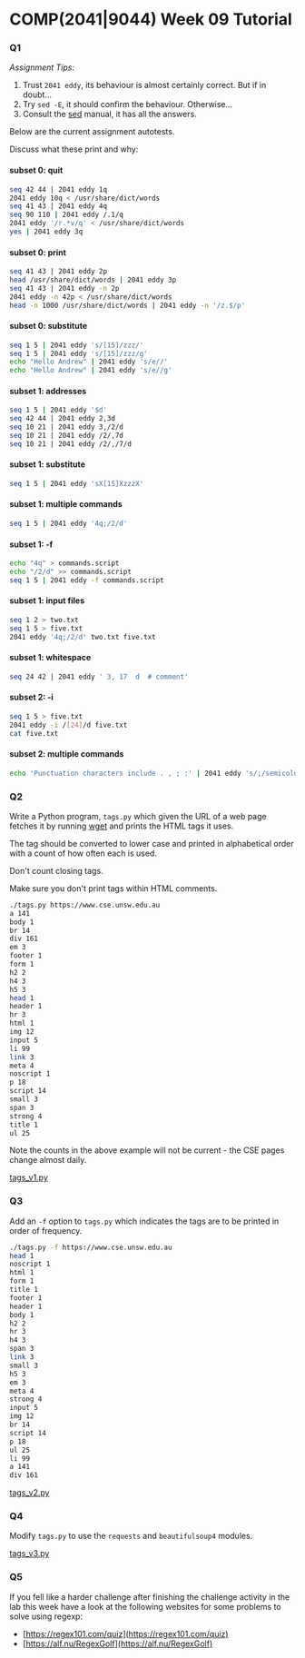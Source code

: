 # COMP(2041|9044) Week 09 Tutorial

### Q1

_Assignment Tips:_

1. Trust `2041 eddy`, its behaviour is almost certainly correct. But if in doubt...
2. Try `sed -E`, it should confirm the behaviour.  Otherwise...
3. Consult the [sed] manual, it has all the answers.

Below are the current assignment autotests.

Discuss what these print and why:

#### subset 0: quit

```sh
seq 42 44 | 2041 eddy 1q
2041 eddy 10q < /usr/share/dict/words
seq 41 43 | 2041 eddy 4q
seq 90 110 | 2041 eddy /.1/q
2041 eddy '/r.*v/q' < /usr/share/dict/words
yes | 2041 eddy 3q
```

#### subset 0: print

```sh
seq 41 43 | 2041 eddy 2p
head /usr/share/dict/words | 2041 eddy 3p
seq 41 43 | 2041 eddy -n 2p
2041 eddy -n 42p < /usr/share/dict/words
head -n 1000 /usr/share/dict/words | 2041 eddy -n '/z.$/p'
```

#### subset 0: substitute

```sh
seq 1 5 | 2041 eddy 's/[15]/zzz/'
seq 1 5 | 2041 eddy 's/[15]/zzz/g'
echo "Hello Andrew" | 2041 eddy 's/e//'
echo "Hello Andrew" | 2041 eddy 's/e//g'
```

#### subset 1: addresses

```sh
seq 1 5 | 2041 eddy '$d'
seq 42 44 | 2041 eddy 2,3d
seq 10 21 | 2041 eddy 3,/2/d
seq 10 21 | 2041 eddy /2/,7d
seq 10 21 | 2041 eddy /2/,/7/d
```

#### subset 1: substitute
```sh
seq 1 5 | 2041 eddy 'sX[15]XzzzX'
```

#### subset 1: multiple commands

```sh
seq 1 5 | 2041 eddy '4q;/2/d'
```

#### subset 1: -f

```sh
echo "4q" > commands.script
echo "/2/d" >> commands.script
seq 1 5 | 2041 eddy -f commands.script
```

#### subset 1: input files

```sh
seq 1 2 > two.txt
seq 1 5 > five.txt
2041 eddy '4q;/2/d' two.txt five.txt
```

#### subset 1: whitespace

```sh
seq 24 42 | 2041 eddy ' 3, 17  d  # comment'
```

#### subset 2: -i

```sh
seq 1 5 > five.txt
2041 eddy -i /[24]/d five.txt
cat five.txt
```

#### subset 2: multiple commands

```sh
echo 'Punctuation characters include . , ; :' | 2041 eddy 's/;/semicolon/g;/;/q'
```


### Q2

Write a Python program, `tags.py` which given the URL of a web page fetches it by running [wget] and prints the HTML tags it uses.

The tag should be converted to lower case and printed in alphabetical order with a count of how often each is used.

Don't count closing tags.

Make sure you don't print tags within HTML comments.

```sh
./tags.py https://www.cse.unsw.edu.au
a 141
body 1
br 14
div 161
em 3
footer 1
form 1
h2 2
h4 3
h5 3
head 1
header 1
hr 3
html 1
img 12
input 5
li 99
link 3
meta 4
noscript 1
p 18
script 14
small 3
span 3
strong 4
title 1
ul 25
```

Note the counts in the above example will not be current - the CSE pages change almost daily.

[tags_v1.py](tags_v1.py)


### Q3

Add an `-f` option to `tags.py` which indicates the tags are to be printed in order of frequency.

```sh
./tags.py -f https://www.cse.unsw.edu.au
head 1
noscript 1
html 1
form 1
title 1
footer 1
header 1
body 1
h2 2
hr 3
h4 3
span 3
link 3
small 3
h5 3
em 3
meta 4
strong 4
input 5
img 12
br 14
script 14
p 18
ul 25
li 99
a 141
div 161
```

[tags_v2.py](tags_v2.py)


### Q4

Modify `tags.py` to use the `requests` and `beautifulsoup4` modules.

[tags_v3.py](tags_v3.py)


### Q5

If you fell like a harder challenge after finishing the challenge activity in the lab this week have a look at the following websites for some problems to solve using regexp:

- [https://regex101.com/quiz](https://regex101.com/quiz)
- [https://alf.nu/RegexGolf](https://alf.nu/RegexGolf)

<!-- Links -->
[wget]: https://manpages.debian.org/jump?q=wget.1
[sed]: https://www.gnu.org/software/sed/manual/sed.html